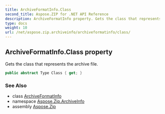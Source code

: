 ```yaml
---
title: ArchiveFormatInfo.Class
second_title: Aspose.ZIP for .NET API Reference
description: ArchiveFormatInfo property. Gets the class that represents the archive file
type: docs
weight: 10
url: /net/aspose.zip.archiveinfo/archiveformatinfo/class/
---
```

## ArchiveFormatInfo.Class property

Gets the class that represents the archive file.

```csharp
public abstract Type Class { get; }
```

### See Also

* class [ArchiveFormatInfo](../)
* namespace [Aspose.Zip.ArchiveInfo](../../archiveformatinfo/)
* assembly [Aspose.Zip](../../../)


